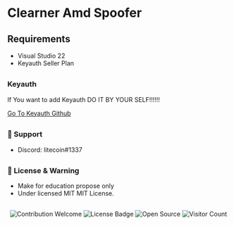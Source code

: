 # Clearner Amd Spoofer

## Requirements

* Visual Studio 22
* Keyauth Seller Plan

## 
### Keyauth

If You want to add Keyauth DO IT BY YOUR SELF!!!!!!

[Go To Keyauth Github](https://github.com/KeyAuth/KeyAuth-CSHARP-Example/tree/main/Console)

## 
### 🧰 Support
- Discord: litecoin#1337

##  

### 📜 License & Warning
- Make for education propose only
- Under licensed MIT MIT License.

##  

<p align="center">
  <img src="https://img.shields.io/badge/contributions-welcome-brightgreen.svg?style=flat" alt="Contribution Welcome">
  <img src="https://img.shields.io/badge/License-GPLv3-blue.svg" alt="License Badge">
  <img src="https://badges.frapsoft.com/os/v3/open-source.svg?v=103" alt="Open Source">
  <img src="https://visitor-badge.laobi.icu/badge?page_id=litecoinn.spoofer" alt="Visitor Count">
</p>